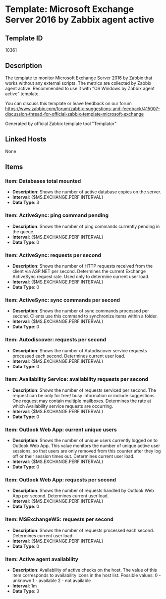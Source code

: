 # Template: Microsoft Exchange Server 2016 by Zabbix agent active

## Template ID
10361

## Description
The template to monitor Microsoft Exchange Server 2016 by Zabbix that works without any external scripts.
The metrics are collected by Zabbix agent active.
Recommended to use it with "OS Windows by Zabbix agent active" template.

You can discuss this template or leave feedback on our forum https://www.zabbix.com/forum/zabbix-suggestions-and-feedback/415007-discussion-thread-for-official-zabbix-template-microsoft-exchange

Generated by official Zabbix template tool "Templator"

## Linked Hosts
None

## Items

### Item: Databases total mounted
- **Description**: Shows the number of active database copies on the server.
- **Interval**: {$MS.EXCHANGE.PERF.INTERVAL}
- **Data Type**: 3

### Item: ActiveSync: ping command pending
- **Description**: Shows the number of ping commands currently pending in the queue.
- **Interval**: {$MS.EXCHANGE.PERF.INTERVAL}
- **Data Type**: 0

### Item: ActiveSync: requests per second
- **Description**: Shows the number of HTTP requests received from the client via ASP.NET per second. Determines the current Exchange ActiveSync request rate. Used only to determine current user load.
- **Interval**: {$MS.EXCHANGE.PERF.INTERVAL}
- **Data Type**: 0

### Item: ActiveSync: sync commands per second
- **Description**: Shows the number of sync commands processed per second. Clients use this command to synchronize items within a folder.
- **Interval**: {$MS.EXCHANGE.PERF.INTERVAL}
- **Data Type**: 0

### Item: Autodiscover: requests per second
- **Description**: Shows the number of Autodiscover service requests processed each second. Determines current user load.
- **Interval**: {$MS.EXCHANGE.PERF.INTERVAL}
- **Data Type**: 0

### Item: Availability Service: availability requests per second
- **Description**: Shows the number of requests serviced per second. The request can be only for free/ busy information or include suggestions. One request may contain multiple mailboxes. Determines the rate at which Availability service requests are occurring.
- **Interval**: {$MS.EXCHANGE.PERF.INTERVAL}
- **Data Type**: 0

### Item: Outlook Web App: current unique users
- **Description**: Shows the number of unique users currently logged on to Outlook Web App. This value monitors the number of unique active user sessions, so that users are only removed from this counter after they log off or their session times out. Determines current user load.
- **Interval**: {$MS.EXCHANGE.PERF.INTERVAL}
- **Data Type**: 0

### Item: Outlook Web App: requests per second
- **Description**: Shows the number of requests handled by Outlook Web App per second. Determines current user load.
- **Interval**: {$MS.EXCHANGE.PERF.INTERVAL}
- **Data Type**: 0

### Item: MSExchangeWS: requests per second
- **Description**: Shows the number of requests processed each second. Determines current user load.
- **Interval**: {$MS.EXCHANGE.PERF.INTERVAL}
- **Data Type**: 0

### Item: Active agent availability
- **Description**: Availability of active checks on the host. The value of this item corresponds to availability icons in the host list.
Possible values:
0 - unknown
1 - available
2 - not available
- **Interval**: 1m
- **Data Type**: 3

